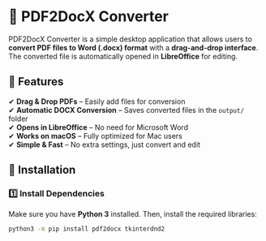 # 📄 PDF2DocX Converter

PDF2DocX Converter is a simple desktop application that allows users to **convert PDF files to Word (.docx) format** with a **drag-and-drop interface**. The converted file is automatically opened in **LibreOffice** for editing.

## 🚀 Features

✔ **Drag & Drop PDFs** – Easily add files for conversion  
✔ **Automatic DOCX Conversion** – Saves converted files in the `output/` folder  
✔ **Opens in LibreOffice** – No need for Microsoft Word  
✔ **Works on macOS** – Fully optimized for Mac users  
✔ **Simple & Fast** – No extra settings, just convert and edit  

## 📂 Installation

### 1️⃣ **Install Dependencies**
Make sure you have **Python 3** installed. Then, install the required libraries:

```bash
python3 -m pip install pdf2docx tkinterdnd2
